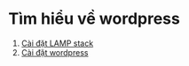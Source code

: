 Tìm hiểu về wordpress
===
1. [Cài đặt LAMP stack](../docs/install_lamp.md)
2. [Cài đặt wordpress](../docs/install_wordpress.md)